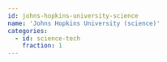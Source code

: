 ```yaml
---
id: johns-hopkins-university-science
name: 'Johns Hopkins University (science)'
categories:
  - id: science-tech
    fraction: 1
---
```

